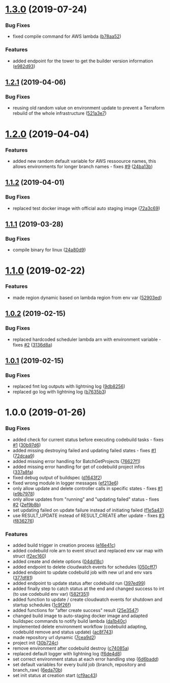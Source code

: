 # [1.3.0](https://github.com/auto-staging/builder/compare/1.2.1...1.3.0) (2019-07-24)


### Bug Fixes

* fixed compile command for AWS lambda ([b78aa52](https://github.com/auto-staging/builder/commit/b78aa52))


### Features

* added endpoint for the tower to get the builder version information ([e982d93](https://github.com/auto-staging/builder/commit/e982d93))

## [1.2.1](https://github.com/auto-staging/builder/compare/1.2.0...1.2.1) (2019-04-06)


### Bug Fixes

* reusing old random value on environment update to prevent a Terraform rebuild of the whole infrastructure ([521a3e7](https://github.com/auto-staging/builder/commit/521a3e7))

# [1.2.0](https://github.com/auto-staging/builder/compare/1.1.2...1.2.0) (2019-04-04)


### Features

* added new random default variable for AWS ressoource names, this allows environments for longer branch names - fixes [#9](https://github.com/auto-staging/builder/issues/9) ([24ba13b](https://github.com/auto-staging/builder/commit/24ba13b))

## [1.1.2](https://github.com/auto-staging/builder/compare/1.1.1...1.1.2) (2019-04-01)


### Bug Fixes

* replaced test docker image with official auto staging image ([72a3c69](https://github.com/auto-staging/builder/commit/72a3c69))

## [1.1.1](https://github.com/auto-staging/builder/compare/1.1.0...1.1.1) (2019-03-28)


### Bug Fixes

* compile binary for linux ([24a80d9](https://github.com/auto-staging/builder/commit/24a80d9))

# [1.1.0](https://github.com/auto-staging/builder/compare/1.0.2...1.1.0) (2019-02-22)


### Features

* made region dynamic based on lambda region from env var ([52903ed](https://github.com/auto-staging/builder/commit/52903ed))

## [1.0.2](https://github.com/auto-staging/builder/compare/1.0.1...1.0.2) (2019-02-15)


### Bug Fixes

* replaced hardcoded scheduler lambda arn with environment variable - fixes [#2](https://github.com/auto-staging/builder/issues/2) ([3136d8a](https://github.com/auto-staging/builder/commit/3136d8a))

## [1.0.1](https://github.com/auto-staging/builder/compare/1.0.0...1.0.1) (2019-02-15)


### Bug Fixes

* replaced fmt log outputs with lightning log ([9db8256](https://github.com/auto-staging/builder/commit/9db8256))
* replaced go log with lightning log ([b7635b3](https://github.com/auto-staging/builder/commit/b7635b3))

# 1.0.0 (2019-01-26)


### Bug Fixes

* added check for current status before executing codebuild tasks - fixes [#1](https://github.com/auto-staging/builder/issues/1) ([30b97d6](https://github.com/auto-staging/builder/commit/30b97d6))
* added missing destroying failed and updating failed states - fixes [#1](https://github.com/auto-staging/builder/issues/1) ([72dcaa9](https://github.com/auto-staging/builder/commit/72dcaa9))
* added missing error handling for BatchGetProjects ([76627f1](https://github.com/auto-staging/builder/commit/76627f1))
* added missing error handling for get of codebuild project infos ([337a8fa](https://github.com/auto-staging/builder/commit/337a8fa))
* fixed debug output of buildspec ([d1643f2](https://github.com/auto-staging/builder/commit/d1643f2))
* fixed wrong module in logger messages ([ef213e6](https://github.com/auto-staging/builder/commit/ef213e6))
* only allow update and delete controller calls in specific states - fixes [#1](https://github.com/auto-staging/builder/issues/1) ([e9b7978](https://github.com/auto-staging/builder/commit/e9b7978))
* only allow updates from "running" and "updating failed" status - fixes [#2](https://github.com/auto-staging/builder/issues/2) ([2ef9b8b](https://github.com/auto-staging/builder/commit/2ef9b8b))
* set updating failed on update failure instead of initiating failed ([f1e5a43](https://github.com/auto-staging/builder/commit/f1e5a43))
* use RESULT_UPDATE instead of RESULT_CREATE after update - fixes [#3](https://github.com/auto-staging/builder/issues/3) ([f836276](https://github.com/auto-staging/builder/commit/f836276))


### Features

* added build trigger in creation process ([e16e41c](https://github.com/auto-staging/builder/commit/e16e41c))
* added codebuild role arn to event struct and replaced env var map with struct ([f2ec160](https://github.com/auto-staging/builder/commit/f2ec160))
* added create and delete options ([04dd18c](https://github.com/auto-staging/builder/commit/04dd18c))
* added endpoint to delete cloudwatch events for schedules ([050cff7](https://github.com/auto-staging/builder/commit/050cff7))
* added endpoint to update codebuild job with new url and env vars ([377df81](https://github.com/auto-staging/builder/commit/377df81))
* added endpoint to update status after codebuild run ([397ed99](https://github.com/auto-staging/builder/commit/397ed99))
* added finally step to catch status at the end and changed success to int (to use codebuild env var) ([582f351](https://github.com/auto-staging/builder/commit/582f351))
* added function to update / create cloudwatch events for shutdown and startup schedules ([1c9f26f](https://github.com/auto-staging/builder/commit/1c9f26f))
* added functions for "after create success" result ([25e3547](https://github.com/auto-staging/builder/commit/25e3547))
* changed build image to auto-staging docker image and adapted buildspec commands to notify build lambda ([da1b40c](https://github.com/auto-staging/builder/commit/da1b40c))
* implemented delete environment workflow (codebuild adapting, codebuild remove and status update) ([ac8f743](https://github.com/auto-staging/builder/commit/ac8f743))
* made repository url dynamic ([7cea9d2](https://github.com/auto-staging/builder/commit/7cea9d2))
* project init ([30b724c](https://github.com/auto-staging/builder/commit/30b724c))
* remove environment after codebuild destroy ([c74085a](https://github.com/auto-staging/builder/commit/c74085a))
* replaced default logger with lightning log ([f6de4d8](https://github.com/auto-staging/builder/commit/f6de4d8))
* set correct environment status at each error handling step ([6d6badd](https://github.com/auto-staging/builder/commit/6d6badd))
* set default variables for every build job (branch, repository and branch_raw) ([6eda70b](https://github.com/auto-staging/builder/commit/6eda70b))
* set init status at creation start ([cf9ac43](https://github.com/auto-staging/builder/commit/cf9ac43))
